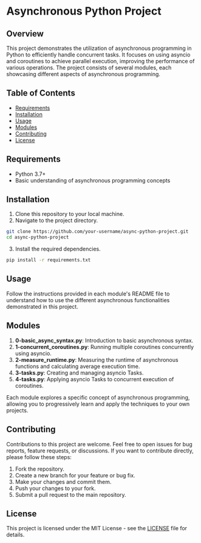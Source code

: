 
# Asynchronous Python Project

## Overview

This project demonstrates the utilization of asynchronous programming in Python to efficiently handle concurrent tasks. It focuses on using asyncio and coroutines to achieve parallel execution, improving the performance of various operations. The project consists of several modules, each showcasing different aspects of asynchronous programming.

## Table of Contents

- [Requirements](#requirements)
- [Installation](#installation)
- [Usage](#usage)
- [Modules](#modules)
- [Contributing](#contributing)
- [License](#license)

## Requirements

- Python 3.7+
- Basic understanding of asynchronous programming concepts

## Installation

1. Clone this repository to your local machine.
2. Navigate to the project directory.

```sh
git clone https://github.com/your-username/async-python-project.git
cd async-python-project
```

3. Install the required dependencies.

```sh
pip install -r requirements.txt
```

## Usage

Follow the instructions provided in each module's README file to understand how to use the different asynchronous functionalities demonstrated in this project.

## Modules

1. **0-basic_async_syntax.py**: Introduction to basic asynchronous syntax.
2. **1-concurrent_coroutines.py**: Running multiple coroutines concurrently using asyncio.
3. **2-measure_runtime.py**: Measuring the runtime of asynchronous functions and calculating average execution time.
4. **3-tasks.py**: Creating and managing asyncio Tasks.
5. **4-tasks.py**: Applying asyncio Tasks to concurrent execution of coroutines.

Each module explores a specific concept of asynchronous programming, allowing you to progressively learn and apply the techniques to your own projects.

## Contributing

Contributions to this project are welcome. Feel free to open issues for bug reports, feature requests, or discussions. If you want to contribute directly, please follow these steps:

1. Fork the repository.
2. Create a new branch for your feature or bug fix.
3. Make your changes and commit them.
4. Push your changes to your fork.
5. Submit a pull request to the main repository.

## License

This project is licensed under the MIT License - see the [LICENSE](LICENSE) file for details.
